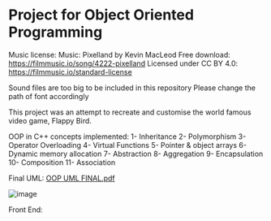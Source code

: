 # Project for Object Oriented Programming 
Music license:
Music: Pixelland by Kevin MacLeod
Free download: https://filmmusic.io/song/4222-pixelland
Licensed under CC BY 4.0: https://filmmusic.io/standard-license

Sound files are too big to be included in this repository
Please change the path of font accordingly

This project was an attempt to recreate and customise the world famous video game, Flappy Bird. 

OOP in C++ concepts implemented:
1- Inheritance
2- Polymorphism
3- Operator Overloading
4- Virtual Functions
5- Pointer & object arrays
6- Dynamic memory allocation
7- Abstraction
8- Aggregation
9- Encapsulation
10- Composition
11- Association

Final UML:
[OOP UML FINAL.pdf](https://github.com/7xFlade/OOP-Project-Manal-Moiz-Naaseh/files/13716704/OOP.UML.FINAL.pdf)

![image](https://github.com/7xFlade/OOP-Project-Manal-Moiz-Naaseh/assets/122453916/098bba86-de08-42a9-ab71-ddbbea50db3e)

Front End:

